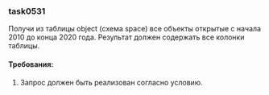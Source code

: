 
### task0531

Получи из таблицы object (схема space) все объекты открытые с начала 2010 до конца 2020 года.
Результат должен содержать все колонки таблицы.


#### Требования:
1.	Запрос должен быть реализован согласно условию.

